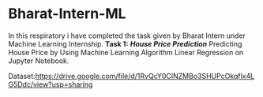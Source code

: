 # Bharat-Intern-ML

In this respiratory i have completed the task given by Bharat Intern under Machine Learning Internship.
**Task 1:**
***House Price Prediction***
Predicting House Price by Using Machine Learning Algorithm Linear Regression on Jupyter Notebook.

Dataset:https://drive.google.com/file/d/1RvQcY0CINZMBo3SHUPcOkqflx4LG5Ddc/view?usp=sharing
